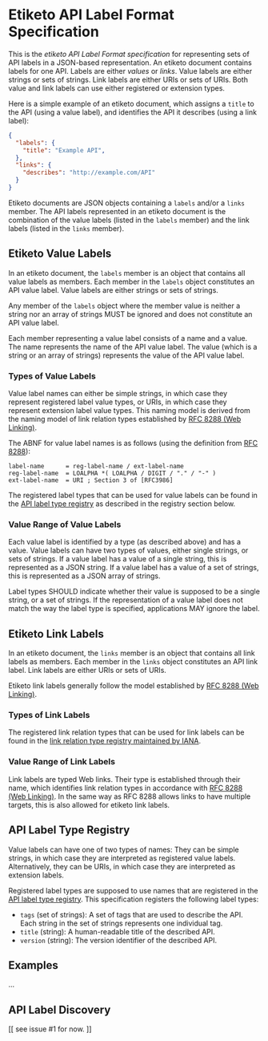 # Etiketo API Label Format Specification

This is the *etiketo API Label Format specification* for representing sets of API labels in a JSON-based representation. An etiketo document contains labels for one API. Labels are either *values* or *links*. Value labels are either strings or sets of strings. Link labels are either URIs or sets of URIs. Both value and link labels can use either registered or extension types.

Here is a simple example of an etiketo document, which assigns a `title` to the API (using a value label), and identifies the API it describes (using a link label):

```json
{
  "labels": {
    "title": "Example API",
  },
  "links": {
    "describes": "http://example.com/API"
  }
}
```

Etiketo documents are JSON objects containing a `labels` and/or a `links` member. The API labels represented in an etiketo document is the combination of the value labels (listed in the `labels` member) and the link labels (listed in the `links` member).


## Etiketo Value Labels

In an etiketo document, the `labels` member is an object that contains all value labels as members. Each member in the `labels` object constitutes an API value label. Value labels are either strings or sets of strings.

Any member of the `labels` object where the member value is neither a string nor an array of strings MUST be ignored and does not constitute an API value label.

Each member representing a value label consists of a name and a value. The name represents the name of the API value label. The value (which is a string or an array of strings) represents the value of the API value label. 


### Types of Value Labels

Value label names can either be simple strings, in which case they represent registered label value types, or URIs, in which case they represent extension label value types. This naming model is derived from the naming model of link relation types established by [RFC 8288 (Web Linking)](https://tools.ietf.org/html/rfc8288).

The ABNF for value label names is as follows (using the definition from [RFC 8288](https://tools.ietf.org/html/rfc8288)):

```ABNF
label-name      = reg-label-name / ext-label-name
reg-label-name  = LOALPHA *( LOALPHA / DIGIT / "." / "-" )
ext-label-name  = URI ; Section 3 of [RFC3986]
```

The registered label types that can be used for value labels can be found in the [API label type registry](https://github.com/API-Labels/registry) as described in the registry section below.


### Value Range of Value Labels

Each value label is identified by a type (as described above) and has a value. Value labels can have two types of values, either single strings, or sets of strings. If a value label has a value of a single string, this is represented as a JSON string.  If a value label has a value of a set of strings, this is represented as a JSON array of strings.

Label types SHOULD indicate whether their value is supposed to be a single string, or a set of strings. If the representation of a value label does not match the way the label type is specified, applications MAY ignore the label.


## Etiketo Link Labels

In an etiketo document, the `links` member is an object that contains all link labels as members. Each member in the `links` object constitutes an API link label. Link labels are either URIs or sets of URIs.

Etiketo link labels generally follow the model established by [RFC 8288 (Web Linking)](https://tools.ietf.org/html/rfc8288).


### Types of Link Labels

The registered link relation types that can be used for link labels can be found in the [link relation type registry maintained by IANA](https://www.iana.org/assignments/link-relations/link-relations.xhtml).


### Value Range of Link Labels

Link labels are typed Web links. Their type is established through their name, which identifies link relation types in accordance with [RFC 8288 (Web Linking)](https://tools.ietf.org/html/rfc8288). In the same way as RFC 8288 allows links to have multiple targets, this is also allowed for etiketo link labels.


## API Label Type Registry

Value labels can have one of two types of names: They can be simple strings, in which case they are interpreted as registered value labels. Alternatively, they can be URIs, in which case they are interpreted as extension labels.

Registered label types are supposed to use names that are registered in the [API label type registry](https://github.com/API-Labels/registry). This specification registers the following label types:

- `tags` (set of strings): A set of tags that are used to describe the API. Each string in the set of strings represents one individual tag.
- `title` (string): A human-readable title of the described API.
- `version` (string): The version identifier of the described API.


## Examples

...


## API Label Discovery

[[ see issue #1 for now. ]]
